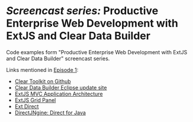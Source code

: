 *Screencast series:* **Productive Enterprise Web Development with ExtJS and Clear Data Builder**
====================

Code examples form "Productive Enterprise Web Development with ExtJS and Clear Data Builder" screencast series.

Links mentioned in [Episode 1](http://youtu.be/gsZ9-BopCno):
 
 - [Clear Toolkit on Github](http://farata.github.com/ClearJS/)
 - [Clear Data Builder Eclipse update site](http://cleartoolkit.com/downloads/plugins/extjs/cleardatabuilder/4.1.3/)
 - [ExtJS MVC Application Architecture](http://docs.sencha.com/ext-js/4-1/#!/guide/application_architecture)
 - [ExtJS Grid Panel](http://docs.sencha.com/ext-js/4-1/#!/guide/grid)
 - [Ext Direct](http://www.sencha.com/products/extjs/extdirect)
 - [DirectJNgine: Direct for Java](https://code.google.com/p/directjngine/)